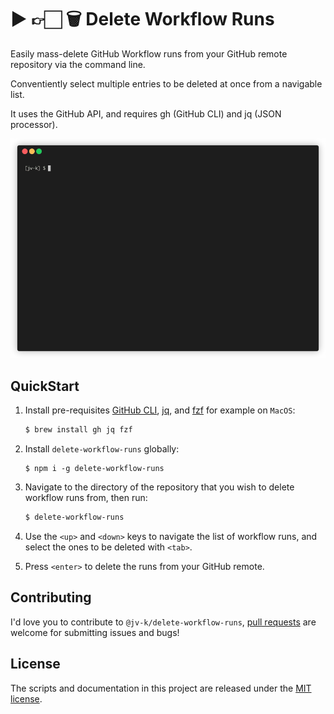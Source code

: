 # ▶️ 👉🏻 🗑 Delete Workflow Runs 

Easily mass-delete GitHub Workflow runs from your GitHub remote repository via the command line.

Conventiently select multiple entries to be deleted at once from a navigable list.

It uses the GitHub API, and requires gh (GitHub CLI) and jq (JSON processor).

![](demo.gif)

## QuickStart

1. Install pre-requisites [GitHub CLI](https://github.com/cli/cli), [jq](https://github.com/stedolan/jq), and [fzf](https://github.com/junegunn/fzf) for example on `MacOS`:
    ```sh
    $ brew install gh jq fzf
    ```

2. Install `delete-workflow-runs` globally:
    ```shh
    $ npm i -g delete-workflow-runs
    ```

3. Navigate to the directory of the repository that you wish to delete workflow runs from, then run:
    ```sh
    $ delete-workflow-runs
    ```
4. Use the `<up>` and `<down>` keys to navigate the list of workflow runs, and select the ones to be deleted with `<tab>`.

5. Press `<enter>` to delete the runs from your GitHub remote.

## Contributing
I'd love you to contribute to `@jv-k/delete-workflow-runs`, [pull requests](https://github.com/jv-k/delete-workflow-runs/issues/new/choose) are welcome for submitting issues and bugs!

## License
The scripts and documentation in this project are released under the [MIT license](https://github.com/jv-k/delete-workflow-runs/blob/master/LICENSE).
